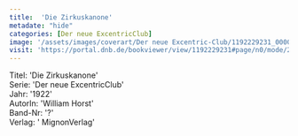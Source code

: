 ```yaml
---
title:  'Die Zirkuskanone'
metadate: "hide"
categories: [Der neue ExcentricClub]
image: '/assets/images/coverart/Der neue Excentric-Club/1192229231_00000010.jpg'
visit: 'https://portal.dnb.de/bookviewer/view/1192229231#page/n0/mode/2up'
---
```

Titel: 'Die Zirkuskanone' <br>
Serie: 'Der neue ExcentricClub' <br>
Jahr: '1922' <br>
AutorIn: 'William Horst' <br>
Band-Nr: '?' <br>
Verlag: ' MignonVerlag'